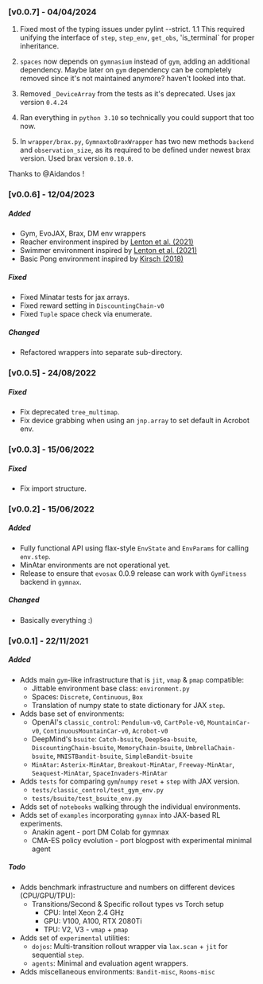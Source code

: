 ### [v0.0.7] - 04/04/2024

1. Fixed most of the typing issues under pylint --strict.
1.1 This required unifying the interface of `step`, `step_env`, `get_obs`, 'is_terminal` for proper inheritance. 

2. `spaces` now depends on `gymnasium` instead of `gym`, adding an additional dependency. Maybe later on `gym` dependency can be completely removed since it's not maintained anymore? haven't looked into that.
3. Removed `_DeviceArray` from the tests as it's deprecated. Uses jax version `0.4.24`
4. Ran everything in `python 3.10` so technically you could support that too now.
5. In `wrapper/brax.py`, `GymnaxtoBraxWrapper` has two new methods `backend` and `observation_size`, as its required to be defined under newest brax version. Used brax version `0.10.0`.

Thanks to @Aidandos !


### [v0.0.6] - 12/04/2023

##### Added

- Gym, EvoJAX, Brax, DM env wrappers
- Reacher environment inspired by [Lenton et al. (2021)](https://github.com/unifyai/gym/)
- Swimmer environment inspired by [Lenton et al. (2021)](https://github.com/unifyai/gym/)
- Basic Pong environment inspired by [Kirsch (2018)](https://github.com/BlackHC/batch_pong_poc)

##### Fixed

- Fixed Minatar tests for jax arrays.
- Fixed reward setting in `DiscountingChain-v0`
- Fixed `Tuple` space check via enumerate.

##### Changed

- Refactored wrappers into separate sub-directory.

### [v0.0.5] - 24/08/2022
##### Fixed

- Fix deprecated `tree_multimap`.
- Fix device grabbing when using an `jnp.array` to set default in Acrobot env.

### [v0.0.3] - 15/06/2022
##### Fixed

- Fix import structure.

### [v0.0.2] - 15/06/2022

##### Added

- Fully functional API using flax-style `EnvState` and `EnvParams` for calling `env.step`. 
- MinAtar environments are not operational yet.
- Release to ensure that `evosax` 0.0.9 release can work with `GymFitness` backend in `gymnax`.

##### Changed

- Basically everything :)

### [v0.0.1] - 22/11/2021

##### Added
- Adds main `gym`-like infrastructure that is `jit`, `vmap` & `pmap` compatible:
    - Jittable environment base class: `environment.py`
    - Spaces: `Discrete`, `Continuous`, `Box`
    - Translation of numpy state to state dictionary for JAX `step`.
- Adds base set of environments:
    - OpenAI's `classic_control`: `Pendulum-v0`, `CartPole-v0`, `MountainCar-v0`, `ContinuousMountainCar-v0`, `Acrobot-v0`
    - DeepMind's `bsuite`: `Catch-bsuite`, `DeepSea-bsuite`, `DiscountingChain-bsuite`, `MemoryChain-bsuite`, `UmbrellaChain-bsuite`, `MNISTBandit-bsuite`, `SimpleBandit-bsuite`
    - `MinAtar`: `Asterix-MinAtar`, `Breakout-MinAtar`, `Freeway-MinAtar`,  `Seaquest-MinAtar`, `SpaceInvaders-MinAtar`
- Adds `tests` for comparing `gym`/`numpy` `reset` + `step`  with JAX version.
    - `tests/classic_control/test_gym_env.py`
    - `tests/bsuite/test_bsuite_env.py`
- Adds set of `notebooks` walking through the individual environments.
- Adds set of `examples` incorporating `gymnax` into JAX-based RL experiments.
    - Anakin agent - port DM Colab for gymnax
    - CMA-ES policy evolution - port blogpost with experimental minimal agent

##### Todo

- Adds benchmark infrastructure and numbers on different devices (CPU/GPU/TPU):
    - Transitions/Second & Specific rollout types vs Torch setup
        - CPU: Intel Xeon 2.4 GHz
        - GPU: V100, A100, RTX 2080Ti
        - TPU: V2, V3 - `vmap` + `pmap`
- Adds set of `experimental` utilities:
    - `dojos`: Multi-transition rollout wrapper via `lax.scan` + `jit` for sequential `step`.
    - `agents`: Minimal and evaluation agent wrappers.
- Adds miscellaneous environments: `Bandit-misc`, `Rooms-misc`
